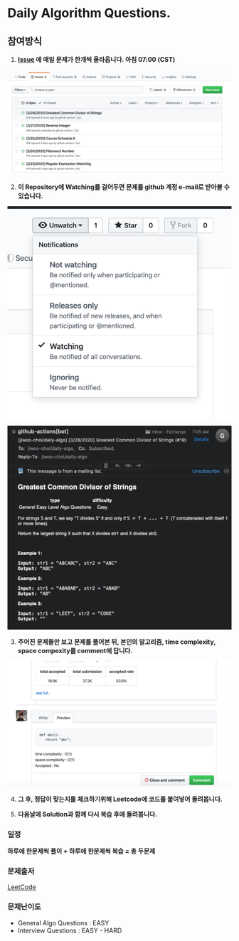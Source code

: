 # Daily Algorithm Questions.

## 참여방식
1. **[Issue](https://github.com/jiwoo-choi/daily-algo/issues) 에 매일 문제가 한개씩 올라옵니다. 아침 07:00 (CST)**

![alt text](https://github.com/jiwoo-choi/daily-algo/blob/master/issue.png)


2. **이 Repository에 Watching를 걸어두면 문제를 github 계정 e-mail로 받아볼 수 있습니다.**


![alt text](https://github.com/jiwoo-choi/daily-algo/blob/master/watching.png)


![alt text](https://github.com/jiwoo-choi/daily-algo/blob/master/email.png)


3. **주어진 문제들만 보고 문제를 풀어본 뒤, 본인의 알고리즘, time complexity, space compexity를 comment에 답니다.**


![alt text](https://github.com/jiwoo-choi/daily-algo/blob/master/comment.png)


4. **그 후, 정답이 맞는지를 체크하기위해 Leetcode에 코드를 붙여넣어 돌려봅니다.**

5. **다음날에 Solution과 함께 다시 복습 후에 돌려봅니다.**




### 일정
**하루에 한문제씩 풀이 + 하루에 한문제씩 복습 = 총 두문제**

### 문제출저
[LeetCode](https://leetcode.com/)

### 문제난이도
- General Algo Questions : EASY
- Interview Questions : EASY - HARD 
